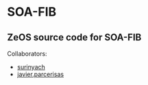# SOA-FIB
## ZeOS source code for SOA-FIB
Collaborators:
+ [surinyach](https://github.com/surinyach)
+ [javier.parcerisas](https://repo.fib.upc.edu/javier.parcerisas)
